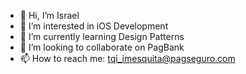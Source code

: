 - 👋 Hi, I’m Israel
- 👀 I’m interested in iOS Development
- 🌱 I’m currently learning Design Patterns
- 💞️ I’m looking to collaborate on PagBank
- 📫 How to reach me: tqi_imesquita@pagseguro.com 

<!---
tqi-imesquita/tqi-imesquita is a ✨ special ✨ repository because its `README.md` (this file) appears on your GitHub profile.
You can click the Preview link to take a look at your changes.
--->

